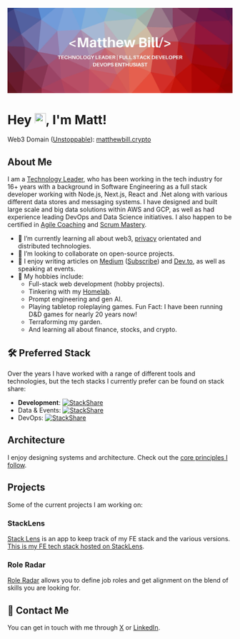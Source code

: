 ![Profile Header](banner.jpeg)

# Hey  <img src="https://media.giphy.com/media/hvRJCLFzcasrR4ia7z/giphy.gif" height="25px" width="25px">, I'm Matt!

Web3 Domain ([Unstoppable](https://unstoppabledomains.com/)): [matthewbill.crypto](http://matthewbill.crypto)

## About Me

I am a [Technology Leader](https://medium.com/@matthewdbill/the-four-pillars-of-engineering-management-ad4db0c8dab6), who has been working in the tech industry for 16+ years with a background in Software Engineering as a full stack developer working with Node.js, Next.js, React and .Net along with various different data stores and messaging systems. I have designed and built large scale and big data solutions within AWS and GCP, as well as had experience leading DevOps and Data Science initiatives. I also happen to be certified in [Agile Coaching](https://www.icagile.com/credentials/f3bcae30-aaa1-4000-bcfe-f5881ae36015) and [Scrum Mastery](https://www.scrumalliance.org/community/profile/mbill2).

- 🌱 I’m currently learning all about web3, [privacy](https://medium.com/p/e855e01b8027) orientated and distributed technologies.
- 💞️ I’m looking to collaborate on open-source projects.
- 📖 I enjoy writing articles on [Medium](https://medium.com/@matthewdbill) ([Subscribe](https://matthewdbill.medium.com/subscribe)) and [Dev.to](https://dev.to/matthewbill), as well as speaking at events.
- 🎲 My hobbies include:
  - Full-stack web development (hobby projects).
  - Tinkering with my [Homelab](HOMELAB.md).
  - Prompt engineering and gen AI.
  - Playing tabletop roleplaying games. Fun Fact: I have been running D&D games for nearly 20 years now!
  - Terraforming my garden.
  - And learning all about finance, stocks, and crypto.

## 🛠️ Preferred Stack

Over the years I have worked with a range of different tools and technologies, but the tech stacks I currently prefer can be found on stack share:
- **Development**: [![StackShare](http://img.shields.io/badge/tech-stack-0690fa.svg?style=flat)](https://stackshare.io/matthewdbill/development)
- Data & Events: [![StackShare](http://img.shields.io/badge/tech-stack-0690fa.svg?style=flat)](https://stackshare.io/matthewdbill/data-and-events)
- DevOps: [![StackShare](http://img.shields.io/badge/tech-stack-0690fa.svg?style=flat)](https://stackshare.io/matthewdbill/devops)

## Architecture

I enjoy designing systems and architecture. Check out the [core principles I follow](https://dev.to/matthewbill/architectural-principles-for-startups-scale-ups-g31).

## Projects
Some of the current projects I am working on:

### StackLens

[Stack Lens](https://stacklens.fe26labs.com/) is an app to keep track of my FE stack and the various versions. [This is my FE tech stack hosted on StackLens](https://stacklens.fe26labs.com/tech-stacks/ckzv8k7ny0000l9p62yd7h3vu).

### Role Radar

[Role Radar](https://roleradar.fe26labs.com/) allows you to define job roles and get alignment on the blend of skills you are looking for.

## 💬 Contact Me

You can get in touch with me through [X](https://x.com/matthewbill) or [LinkedIn](https://www.linkedin.com/in/matthewbill/).
